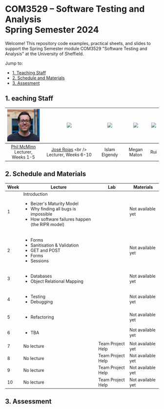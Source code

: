 # COM3529 – Software Testing and Analysis <br /> Spring Semester 2024

Welcome! This repository code examples, practical sheets, and slides to support the Spring Semester module COM3529 "Software Testing and Analysis" at the University of Sheffield.

Jump to:
* [1. Teaching Staff](#1-teaching-staff)
* [2. Schedule and Materials](#2-schedule-and-materials)
* [3. Assesment](#3-assessment)

## 1. eaching Staff

  |<img src=".images/phil.jpg" width="150"/> | <img src=".images/jose" width="150"/> | <img src=".images/islam" width="150"/> | <img src=".images/megan" width="150"/> | <img src=".images/rui" width="150"/> |
  |:-:|:-:|:-:|:-:|:-:|
  | [Phil McMinn](https://mcminn.info) <br /> Lecturer, Weeks 1-5 | [José Rojas]([https://www.dshin.info](https://jmrojas.github.io)) <br /> Lecturer, Weeks 6-10 | Islam Elgendy | Megan Maton | Rui |

## 2. Schedule and Materials

| Week | Lecture | Lab | Materials |
|------|---------|-----|-----------|
| 1    | Introduction<ul><li>Beizer's Maturity Model</li><li>Why finding all bugs is impossible</li><li>How software failures happen (the RIPR model)</li></ul>| | Not available yet|
|2     | <ul><li>Forms</li><li>Sanitisation & Validation</li><li>GET and POST</li><li>Forms</li><li>Sessions</li></ul> | | Not available yet|
|3     | <ul><li>Databases</li><li>Object Relational Mapping</li></ul> | | Not available yet|
|4     | <ul><li>Testing</li><li>Debugging</li></ul> | | Not available yet| 
|5     | <ul><li>Refactoring</li></ul> | | Not available yet|
|6     | <ul><li>TBA</li></ul> | | Not available yet|
|7     | No lecture | Team Project Help | Not available yet|
|8     | No lecture | Team Project Help | Not available yet|
|9     | No lecture | Team Project Help | Not available yet|
|10    | No lecture | Team Project Help | Not available yet|

## 3. Assessment
